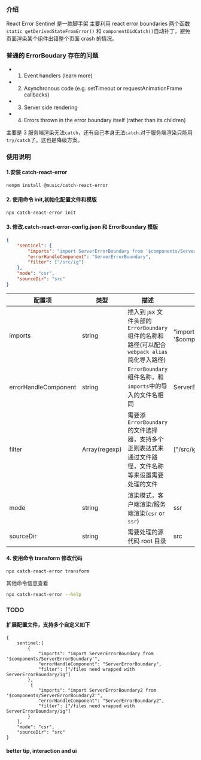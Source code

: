 ### 介绍

React Error Sentinel 是一款脚手架
主要利用 react error boundaries 两个函数
`static getDerivedStateFromError()` 和 `componentDidCatch()`自动补丁，避免页面渲染某个组件出错整个页面 crash 的情况。

### 普通的 ErrorBoudary 存在的问题

-   1. Event handlers (learn more)
-   2. Asynchronous code (e.g. setTimeout or requestAnimationFrame callbacks)
-   3. Server side rendering
-   4. Errors thrown in the error boundary itself (rather than its children)

主要是 3 服务端渲染无法`catch`，还有自己本身无法`catch`.对于服务端渲染只能用`try/catch`了。这也是降级方案。

### 使用说明

#### 1.安装 catch-react-error

```sh
nenpm install @music/catch-react-error
```

#### 2. 使用命令 init,初始化配置文件和模版

```sh
npx catch-react-error init
```

#### 3. 修改.catch-react-error-config.json 和 ErrorBoundary 模版

```json
{
    "sentinel": {
        "imports": "import ServerErrorBoundary from '$components/ServerErrorBoundary'",
        "errorHandleComponent": "ServerErrorBoundary",
        "filter": ["/src/ig"]
    },
    "mode": "csr",
    "sourceDir": "src"
}
```

| 配置项               | 类型          | 描述                                                                                                | example                                                              |
| -------------------- | ------------- | --------------------------------------------------------------------------------------------------- | -------------------------------------------------------------------- |
| imports              | string        | 插入到 jsx 文件头部的`ErrorBoundary`组件的名称和路径(可以配合`webpack alias`简化导入路径)           | "import ServerErrorBoundary from '\$components/ServerErrorBoundary'" |
| errorHandleComponent | string        | `ErrorBoundary`组件名称，和`imports`中的导入的文件名相同                                            | ServerErrorBoundary                                                  |
| filter               | Array(regexp) | 需要添`ErrorBoundary`的文件选择器，支持多个正则表达式来通过文件路径，文件名称等来设置需要处理的文件 | ["/src/ig"]                                                          |
| mode                 | string        | 渲染模式，客户端渲染/服务端渲染(`csr` or `ssr`)                                                     | ssr                                                                  |
| sourceDir            | string        | 需要处理的源代码 root 目录                                                                          | src                                                                  |

#### 4. 使用命令 transform 修改代码

```shell
npx catch-react-error transform
```

其他命令信息查看

```sh
npx catch-react-error --help
```

### TODO

#### 扩展配置文件，支持多个自定义如下

```
{
    sentinel:[
        {
            "imports": "import ServerErrorBoundary from '$components/ServerErrorBoundary'",
            "errorHandleComponent": "ServerErrorBoundary",
            "filter": ["/files need wrapped with ServerErrorBoundary/ig"]
        },
         {
            "imports": "import ServerErrorBoundary2 from '$components/ServerErrorBoundary2'",
            "errorHandleComponent": "ServerErrorBoundary2",
            "filter": ["/files need wrapped with ServerErrorBoundary/ig"]
        }
    ],
    "mode": "csr",
    "sourceDir": "src"
}

```

#### better tip, interaction and ui
